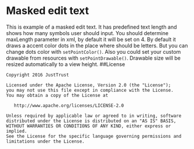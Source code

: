 # Masked edit text
This is example of a masked edit text. It has predefined text length and shows how many symbols user should input.
You should determine maxLength parameter in xml, by default it will be set on 4.
By default it draws a accent color dots in the place where should be letters.
But you can change dots color with ```setPointColor()```.
Also you could set your custom drawable from resources with ```setPointDrawable()```.
Drawable size will be resized automatically to a view height.
##License

    Copyright 2016 JustTrust

    Licensed under the Apache License, Version 2.0 (the "License");
    you may not use this file except in compliance with the License.
    You may obtain a copy of the License at

       http://www.apache.org/licenses/LICENSE-2.0

    Unless required by applicable law or agreed to in writing, software
    distributed under the License is distributed on an "AS IS" BASIS,
    WITHOUT WARRANTIES OR CONDITIONS OF ANY KIND, either express or implied.
    See the License for the specific language governing permissions and
    limitations under the License.
